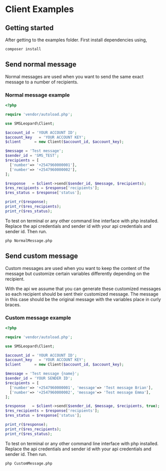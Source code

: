 # Client Examples

## Getting started

After getting to the examples folder. First install dependencies using,

```console
composer install
```

## Send normal message

Normal messages are used when you want to send the same exact message to a number of recipients.

### Normal message example

```php
<?php

require 'vendor/autoload.php';

use SMSLeopard\Client;

$account_id = 'YOUR ACCOUNT ID';
$account_key   = 'YOUR ACCOUNT KEY';
$client      = new Client($account_id, $account_key);

$message = 'Test message';
$sender_id = 'SMS_TEST';
$recipients = [
  ['number'=> '+2547960000001'],
  ['number'=> '+2547960000002'],
];

$response   = $client->send($sender_id, $message, $recipients);
$res_recipients = $response['recipients'];
$res_status = $response['status'];

print_r($response);
print_r($res_recipients);
print_r($res_status);
```

To test on terminal or any other command line interface with php installed. Replace the api credentials and sender id with your api credentials and sender id. Then run.

```console
php NormalMessage.php
```

## Send custom message

Custom messages are used when you want to keep the content of the message but customize certain variables differently depending on the recipient.

With the api we assume that you can generate these customized messages so each recipient should be sent their customized message. The message in this case should be the original message with the variables place in curly braces.

### Custom message example

```php
<?php

require 'vendor/autoload.php';

use SMSLeopard\Client;

$account_id = 'YOUR ACCOUNT ID';
$account_key   = 'YOUR ACCOUNT KEY';
$client      = new Client($account_id, $account_key);

$message = 'Test message {name}';
$sender_id = 'YOUR SENDER ID';
$recipients = [
  ['number'=> '+2547960000001', 'message'=> 'Test message Brian'],
  ['number'=> '+2547960000002', 'message'=> 'Test message Emma'],
];

$response   = $client->send($sender_id, $message, $recipients, true);
$res_recipients = $response['recipients'];
$res_status = $response['status'];

print_r($response);
print_r($res_recipients);
print_r($res_status);
```

To test on terminal or any other command line interface with php installed. Replace the api credentials and sender id with your api credentials and sender id. Then run.

```console
php CustomMessage.php
```

